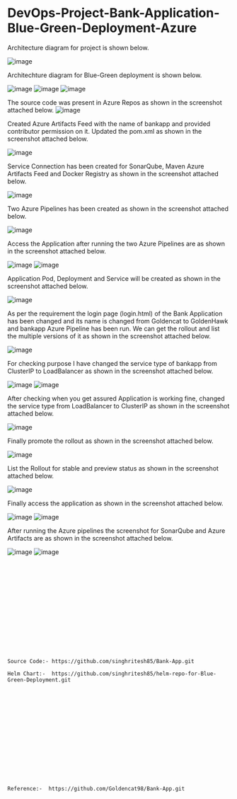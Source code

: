 # DevOps-Project-Bank-Application-Blue-Green-Deployment-Azure

Architecture diagram for project is shown below.

![image](https://github.com/user-attachments/assets/28116f75-c8c7-421a-b605-ba4b4a6f8c55)

Architechture diagram for Blue-Green deployment is shown below.

![image](https://github.com/user-attachments/assets/5038ed97-33cf-496d-bd82-81c867db6921)
![image](https://github.com/user-attachments/assets/31c6f8ad-1965-4831-928c-31692815a88d)
![image](https://github.com/user-attachments/assets/518aa884-6fe3-455c-9245-85de41f6af1f)

The source code was present in Azure Repos as shown in the screenshot attached below.
![image](https://github.com/user-attachments/assets/728b2ac6-f0df-4b17-b2a0-f864a45e1a6d)

Created Azure Artifacts Feed with the name of bankapp and provided contributor permission on it. Updated the pom.xml as shown in the screenshot attached below.

![image](https://github.com/user-attachments/assets/3b940c48-1d13-4ca8-9332-87c1200b7c19)

Service Connection has been created for SonarQube, Maven Azure Artifacts Feed and Docker Registry as shown in the screenshot attached below.

![image](https://github.com/user-attachments/assets/5d5a1636-8e38-4ec1-9817-ba6674f7343a)

Two Azure Pipelines has been created as shown in the screenshot attached below.

![image](https://github.com/user-attachments/assets/720c7d06-4bd2-4c6d-a9c0-fda6d6a3247a)

Access the Application after running the two Azure Pipelines are as shown in the screenshot attached below.

![image](https://github.com/user-attachments/assets/5bb12fe6-30c1-4d66-9d15-6a5400f9dc3d)
![image](https://github.com/user-attachments/assets/9b2fa119-7486-4996-a1c9-ea3649f5ec01)

Application Pod, Deployment and Service will be created as shown in the screenshot attached below.

![image](https://github.com/user-attachments/assets/82efd285-9442-4f47-a651-dad3e388ed65)

As per the requirement the login page (login.html) of the Bank Application has been changed and its name is changed from Goldencat to GoldenHawk and bankapp Azure Pipeline has been run. 
We can get the rollout and list the multiple versions of it as shown in the screenshot attached below.

![image](https://github.com/user-attachments/assets/7f308ccc-6904-4cfb-abf2-f6086dee5721)

For checking purpose I have changed the service type of bankapp from ClusterIP to LoadBalancer as shown in the screenshot attached below.

![image](https://github.com/user-attachments/assets/5070aa82-3244-47f6-80dc-999753d9fa7b)
![image](https://github.com/user-attachments/assets/0b076844-21d9-4b79-a8b8-4663c51d8335)

After checking when you get assured Application is working fine, changed the service type from LoadBalancer to ClusterIP as shown in the screenshot attached below.

![image](https://github.com/user-attachments/assets/a7ef5221-dfdd-4335-8961-6e064293292a)

Finally promote the rollout as shown in the screenshot attached below.

![image](https://github.com/user-attachments/assets/6cfd5362-c4e2-45cd-b8e0-bb8fd2e38dcb)

List the Rollout for stable and preview status as shown in the screenshot attached below.

![image](https://github.com/user-attachments/assets/978a4774-25ea-47f9-a616-a442096feba6)

Finally access the application as shown in the screenshot attached below.

![image](https://github.com/user-attachments/assets/62858b32-12c6-4626-8b44-5750564b8da5)
![image](https://github.com/user-attachments/assets/9602530d-819b-4718-bf31-9f0667df88f1)

After running the Azure pipelines the screenshot for SonarQube and Azure Artifacts are as shown in the screenshot attached below.

![image](https://github.com/user-attachments/assets/2a038c68-c52d-4cf1-be04-7d9a15ee190c)
![image](https://github.com/user-attachments/assets/b31f4941-faac-49a3-83bd-3d8a85f9ce55)

<br></br>
<br></br>
<br></br>
<br></br>
<br></br>
<br></br>
```
Source Code:- https://github.com/singhritesh85/Bank-App.git

Helm Chart:-  https://github.com/singhritesh85/helm-repo-for-Blue-Green-Deployment.git
```
<br></br>
<br></br>
<br></br>
<br></br>
<br></br>
<br></br>
```
Reference:-  https://github.com/Goldencat98/Bank-App.git
```
